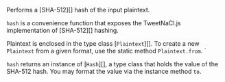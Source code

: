 Performs a [SHA-512][] hash of the input plaintext.

`hash` is a convenience function that exposes the TweetNaCl.js implementation of [SHA-512][] hashing.

Plaintext is enclosed in the type class [`Plaintext`][]. To create a new `Plaintext` from a given format, use the static method `Plaintext.from`.  `

`hash` returns an instance of [`Hash`][], a type class that holds the value of the SHA-512 hash.  You may format the value via the instance method `to`.
